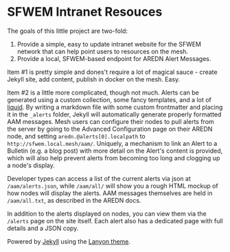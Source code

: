 # SFWEM Intranet Resouces

The goals of this little project are two-fold:

1. Provide a simple, easy to update intranet website for the SFWEM network that can help point users to resources on the mesh.
2. Provide a local, SFWEM-based endpoint for AREDN Alert Messages.

Item #1 is pretty simple and dones't require a lot of magical sauce - create Jekyll site, add content, publish in docker on the mesh. Easy.

Item #2 is a little more complicated, though not much. Alerts can be generated using a custom collection, some fancy templates, and a lot of [liquid](https://jekyllrb.com/docs/liquid/). By writing a markdown file with some custom frontmatter and placing it in the `_alerts` folder, Jekyll will automatically generate properly formatted AAM messages. Mesh users can configure their nodes to pull alerts from the server by going to the Advanced Configuration page on their AREDN node, and setting `aredn.@alerts[0].localpath` to `http://sfwem.local.mesh/aam/`. Uniquely, a mechanism to link an Alert to a Bulletin (e.g. a blog post) with more detail on the Alert's content is provided, which will also help prevent alerts from becoming too long and clogging up a node's display.

Developer types can access a list of the current alerts via json at `/aam/alerts.json`, while `/aam/all/` will show you a rough HTML mockup of how nodes will display the alerts. AAM messages themselves are held in `/aam/all.txt`, as described in the AREDN docs.

In addition to the alerts displayed on nodes, you can view them via the `/alerts` page on the site itself. Each alert also has a dedicated page with full details and a JSON copy.

Powered by [Jekyll](https://jekyllrb.com/) using the [Lanyon theme](https://lanyon.getpoole.com/).
